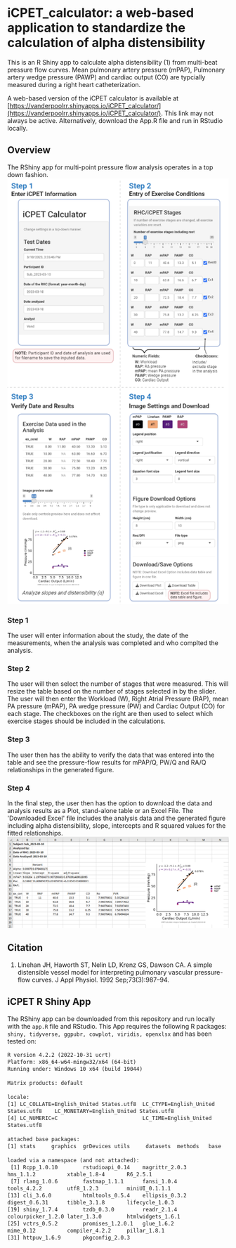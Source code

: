 # iCPET_calculator: a web-based application to standardize the calculation of alpha distensibility
This is an R Shiny app to calculate alpha distensibility (1) from multi-beat pressure flow curves. Mean pulmonary artery pressure (mPAP), Pulmonary artery wedge pressure (PAWP) and cardiac output (CO) are typcially measured during a right heart catheterization.  

A web-based version of the iCPET calculator is available at [https://vanderpoolrr.shinyapps.io/iCPET_calculator/](https://vanderpoolrr.shinyapps.io/iCPET_calculator/). This link may not always be active. Alternatively, download the App.R file and run in RStudio locally. 

## Overview
The RShiny app for multi-point pressure flow analysis operates in a top down fashion. 
![iCPET calculator analysis steps](iCPET%20calculator.png)
### Step 1
The user will enter information about the study, the date of the measurements, when the analysis was completed and who complted the analysis. 
### Step 2
The user will then select the number of stages that were measured. This will resize the table based on the number of stages selected in by the slider. The user will then enter the Workload (W), Right Atrial Pressure (RAP), mean PA pressure (mPAP), PA wedge pressure (PW) and Cardiac Output (CO) for each stage. The checkboxes on the right are then used to select which exercise stages should be included in the calculations. 
### Step 3
The user then has the ability to verify the data that was entered into the table and see the pressure-flow results for mPAP/Q, PW/Q and RA/Q relationships in the generated figure. 

### Step 4 
In the final step, the user then has the option to download the data and analysis results as a Plot, stand-alone table or an Excel File. The 'Downloaded Excel' file includes the analysis data and the generated figure including alpha distensibility, slope, intercepts and R squared values for the fitted relationships. 
![Example Excel Output from the iCPET Calculator](Example%20Excel%20Output.PNG)

## Citation
1. Linehan JH, Haworth ST, Nelin LD, Krenz GS, Dawson CA. A simple distensible vessel model for interpreting pulmonary vascular pressure-flow curves. J Appl Physiol. 1992 Sep;73(3):987–94. 

## iCPET R Shiny App
The RShiny app can be downloaded from this repository and run locally with the `app.R` file and RStudio. This App requires the following R packages: `shiny, tidyverse, ggpubr, cowplot, viridis, openxlsx` and has been tested on: 
```
R version 4.2.2 (2022-10-31 ucrt) 
Platform: x86_64-w64-mingw32/x64 (64-bit) 
Running under: Windows 10 x64 (build 19044) 
 
Matrix products: default 
 
locale: 
[1] LC_COLLATE=English_United States.utf8  LC_CTYPE=English_United States.utf8    LC_MONETARY=English_United States.utf8 
[4] LC_NUMERIC=C                           LC_TIME=English_United States.utf8     
 
attached base packages: 
[1] stats     graphics  grDevices utils     datasets  methods   base      
 
loaded via a namespace (and not attached): 
 [1] Rcpp_1.0.10        rstudioapi_0.14    magrittr_2.0.3     hms_1.1.2          xtable_1.8-4       R6_2.5.1           
 [7] rlang_1.0.6        fastmap_1.1.1      fansi_1.0.4        tools_4.2.2        utf8_1.2.3         miniUI_0.1.1.1     
[13] cli_3.6.0          htmltools_0.5.4    ellipsis_0.3.2     digest_0.6.31      tibble_3.1.8       lifecycle_1.0.3    
[19] shiny_1.7.4        tzdb_0.3.0         readr_2.1.4        colourpicker_1.2.0 later_1.3.0        htmlwidgets_1.6.1  
[25] vctrs_0.5.2        promises_1.2.0.1   glue_1.6.2         mime_0.12          compiler_4.2.2     pillar_1.8.1       
[31] httpuv_1.6.9       pkgconfig_2.0.3
```
